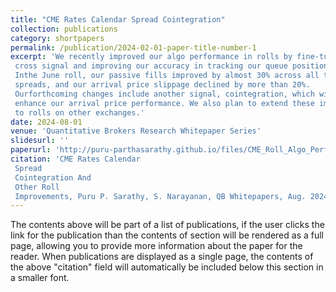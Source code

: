 ```yaml
---
title: "CME Rates Calendar Spread Cointegration"
collection: publications
category: shortpapers
permalink: /publication/2024-02-01-paper-title-number-1
excerpt: 'We recently improved our algo performance in rolls by fine-tuning our aggressive
 cross signal and improving our accuracy in tracking our queue position.
 Inthe June roll, our passive fills improved by almost 30% across all the CME IR
 spreads, and our arrival price slippage declined by more than 20%.
 Ourforthcoming changes include another signal, cointegration, which will further
 enhance our arrival price performance. We also plan to extend these improvements
 to rolls on other exchanges.'
date: 2024-08-01
venue: 'Quantitative Brokers Research Whitepaper Series'
slidesurl: ''
paperurl: 'http://puru-parthasarathy.github.io/files/CME_Roll_Algo_Performance.pdf'
citation: 'CME Rates Calendar
 Spread
 Cointegration And
 Other Roll
 Improvements, Puru P. Sarathy, S. Narayanan, QB Whitepapers, Aug. 2024'
---
```


The contents above will be part of a list of publications, if the user clicks the link for the publication than the contents of section will be rendered as a full page, allowing you to provide more information about the paper for the reader. When publications are displayed as a single page, the contents of the above "citation" field will automatically be included below this section in a smaller font.